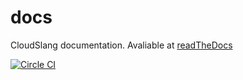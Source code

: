 docs
=====

CloudSlang documentation.
Avaliable at [readTheDocs](http://cloudslang-docs.readthedocs.org/)

[![Circle CI](https://circleci.com/gh/CloudSlang/docs/tree/master.svg?style=svg)](https://circleci.com/gh/CloudSlang/docs/tree/master)
